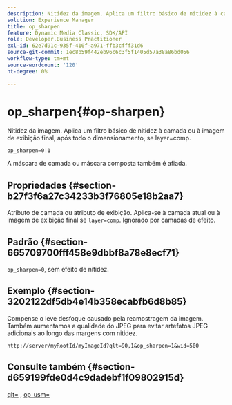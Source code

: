 ```yaml
---
description: Nitidez da imagem. Aplica um filtro básico de nitidez à camada ou à imagem de exibição final, após todo o dimensionamento, se layer=comp.
solution: Experience Manager
title: op_sharpen
feature: Dynamic Media Classic, SDK/API
role: Developer,Business Practitioner
exl-id: 62e7d91c-935f-410f-a971-ffb3cfff31d6
source-git-commit: 1ec8b59f442eb96c6c3f5f1405d57a38a86bd056
workflow-type: tm+mt
source-wordcount: '120'
ht-degree: 0%

---
```


# op_sharpen{#op-sharpen}

Nitidez da imagem. Aplica um filtro básico de nitidez à camada ou à imagem de exibição final, após todo o dimensionamento, se layer=comp.

`op_sharpen=0|1`

A máscara de camada ou máscara composta também é afiada.

## Propriedades {#section-b27f3f6a27c34233b3f76805e18b2aa7}

Atributo de camada ou atributo de exibição. Aplica-se à camada atual ou à imagem de exibição final se `layer=comp`. Ignorado por camadas de efeito.

## Padrão {#section-665709700fff458e9dbbf8a78e8ecf71}

`op_sharpen=0`, sem efeito de nitidez.

## Exemplo {#section-3202122df5db4e14b358ecabfb6d8b85}

Compense o leve desfoque causado pela reamostragem da imagem. Também aumentamos a qualidade do JPEG para evitar artefatos JPEG adicionais ao longo das margens com nitidez.

`http://server/myRootId/myImageId?qlt=90,1&op_sharpen=1&wid=500`

## Consulte também {#section-d659199fde0d4c9dadebf1f09802915d}

[qlt=](../../../../../is-api/http-ref/image-serving-api-ref/c-http-protocol-reference/c-command-reference/r-is-http-qlt.md#reference-f69ed0758c784b0385d979820546d352) ,  [op_usm=](../../../../../is-api/http-ref/image-serving-api-ref/c-http-protocol-reference/c-command-reference/r-op-sharpen.md#reference-c32573230c6140f883efdaa201ea8541)
